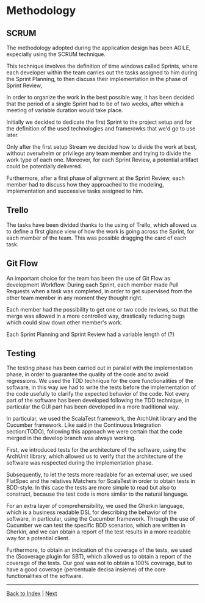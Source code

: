 # Methodology

## SCRUM

The methodology adopted during the application design has been AGILE, expecially using the SCRUM technique.

This technique involves the definition of time windows called Sprints, where each developer within the team carries out
the tasks assigned to him during the Sprint Planning, to then discuss their implementation in the phase of Sprint
Review,

In order to organize the work in the best possible way, it has been decided that the period of a single Sprint had to be
of two weeks, after which a meeting of variable duration would take place.

Initially we decided to dedicate the first Sprint to the project setup and for the definition of the used technologies
and framerowks that we'd go to use later.

Only after the first setup Stream we decided how to divide the work at best, without overwhelm or privilege any team
member and trying to divide the work type of each one. Moreover, for each Sprint Review, a potential artifact could be
potentially delivered.

Furthermore, after a first phase of alignment at the Sprint Review, each member had to discuss how they approached to
the modeling, implementation and successive tasks assigned to him.

## Trello

The tasks have been divided thanks to the using of Trello, which allowed us to define a first glance view of how the
work is going across the Sprint, for each member of the team. This was possible dragging the card of each task.

## Git Flow

An important choice for the team has been the use of Git Flow as development Workflow.
During each Sprint, each member made Pull Requests when a task was completed, in order to get supervised from the other
team member in any moment they thought right.

Each member had the possibility to get one or two code reviews, so that the merge was allowed in a more controlled way,
drastically reducing bugs which could slow down other member's work.

Each Sprint Planning and Sprint Review had a variable length of (?)

## Testing

The testing phase has been carried out in parallel with the implementation phase, in order to guarantee the quality of
the code and to avoid regressions.
We used the TDD technique for the core functionalities of the software, in this way we had to write the tests before the
implementation of the code usefully to clarify the expected behavior of the code.
Not every part of the software has been developed following the TDD technique, in particular the GUI part has been
developed in a more traditional way.

In particular, we used the ScalaTest framework, the ArchUnit library and the Cucumber framework.
Like said in the Continuous Integration section(TODO), following this approach we were certain that the code merged in
the develop branch was always working.

First, we introduced tests for the architecture of the software, using the ArchUnit library, which allowed us to verify
that the architecture of the software was respected during the implementation phase.

Subsequently, to let the tests more readable for an external user, we used FlatSpec and the relatives Matchers for
ScalaTest in order to obtain tests in BDD-style.
In this case the tests are more simple to read but also to construct, because the test code is more similar to the
natural language.

For an extra layer of comprehensibility, we used the Gherkin language, which is a business readable DSL for describing
the behavior of the software, in particular, using the Cucumber framework.
Through the use of Cucumber we can test the specific BDD scenarios, which are written in Gherkin, and we can obtain a
report of the test results in a more readable way for a potential client.

Furthermore, to obtain an indication of the coverage of the tests, we used the (Scoverage plugin for SBT), which allowed
us to obtain a report of the coverage of the tests.
Our goal was not to obtain a 100% coverage, but to have a good coverage (percentuale decisa insieme) of the core
functionalities of the software.





---
[Back to Index](README.md) | [Next](2-requirements.md)
